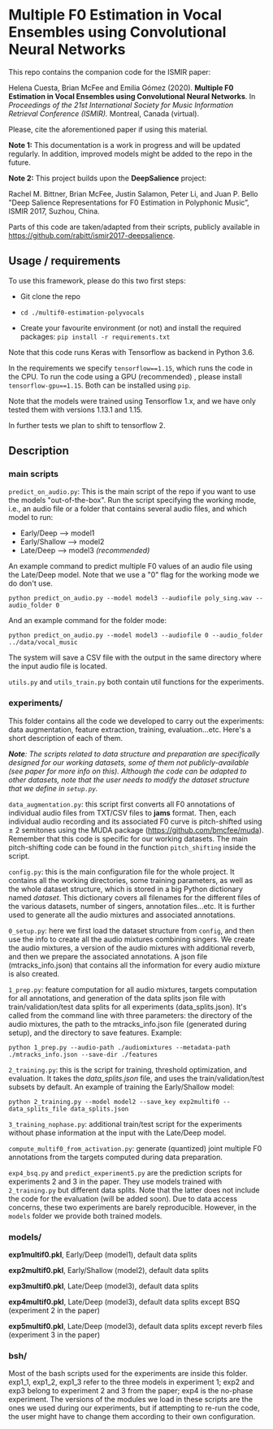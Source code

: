 # Multiple F0 Estimation in Vocal Ensembles using Convolutional Neural Networks

This repo contains the companion code for the ISMIR paper:

Helena Cuesta, Brian McFee and Emilia Gómez (2020). **Multiple F0 Estimation in Vocal Ensembles using Convolutional Neural
Networks**. In _Proceedings of the 21st International Society for Music Information Retrieval Conference (ISMIR)._ 
Montreal, Canada (virtual).

Please, cite the aforementioned paper if using this material.

**Note 1:** This documentation is a work in progress and will be updated regularly. In addition, improved
models might be added to the repo in the future.

**Note 2:** This project builds upon the **DeepSalience** project:

Rachel M. Bittner, Brian McFee, Justin Salamon, Peter Li, and Juan P. Bello "Deep Salience Representations 
for F0 Estimation in Polyphonic Music”, ISMIR 2017, Suzhou, China.

Parts of this code are taken/adapted from their scripts, publicly available in 
https://github.com/rabitt/ismir2017-deepsalience.




## Usage / requirements

To use this framework, please do this two first steps: 

* Git clone the repo

* ```cd ./multif0-estimation-polyvocals```

* Create your favourite environment (or not)
and install the required packages: ```pip install -r requirements.txt```


Note that this code runs Keras with Tensorflow as backend in Python 3.6.

In the requirements we specify ```tensorflow==1.15```, which runs the code in the CPU.
To run the code using a GPU (recommended) , please install ```tensorflow-gpu==1.15```. 
Both can be installed using ```pip```.

Note that the models were trained using Tensorflow 1.x, 
and we have only tested them with versions 1.13.1 and 1.15. 
 
In further tests we plan to shift to tensorflow 2.

## Description

### main scripts
```predict_on_audio.py```:
This is the main script of the repo if you want to use the models "out-of-the-box".
Run the script specifying the working mode, i.e., an audio file or a folder that contains several audio files, and
which model to run:

* Early/Deep --> model1
* Early/Shallow --> model2
* Late/Deep --> model3 _(recommended)_

An example command to predict multiple F0 values of an audio file using the Late/Deep model. Note that we use a "0"
flag for the working mode we do don't use.

```
python predict_on_audio.py --model model3 --audiofile poly_sing.wav --audio_folder 0
```

And an example command for the folder mode:
```
python predict_on_audio.py --model model3 --audiofile 0 --audio_folder ../data/vocal_music
```

The system will save a CSV file with the output in the same directory where the input audio file is located.

```utils.py``` and ```utils_train.py``` both contain util functions for the experiments.

### experiments/

This folder contains all the code we developed to carry out the experiments: data augmentation, feature extraction, 
training, evaluation...etc. Here's a short description of each of them.

_**Note**: The scripts related to data structure and preparation are specifically designed for our working datasets, 
some of them not publicly-available (see paper for more info on this). Although the code can be adapted to 
other datasets, note that the user needs to modify the dataset structure that we define in ```setup.py```._

```data_augmentation.py```: this script first converts all F0 annotations of individual audio files from TXT/CSV 
files to **jams** format. Then, each individual audio recording and its associated F0 curve is pitch-shifted using 
± 2 semitones using the MUDA package (https://github.com/bmcfee/muda). Remember that this code is specific for our 
working datasets. The main pitch-shifting code can be found in the function ```pitch_shifting``` inside the script.

```config.py```: this is the main configuration file for the whole project. It contains all the working directories, 
some training parameters, as well as the whole dataset structure, which is stored in a big Python dictionary 
named _dataset_. This dictionary covers all filenames for the different files of the various datasets, number of singers,
annotation files...etc. It is further used to generate all the audio mixtures and associated annotations.

```0_setup.py```: here we first load the dataset structure from ```config```, and then use the info to create all 
the audio mixtures combining singers. We create the audio mixtures, a version of the audio mixtures with additional 
reverb, and then we prepare the associated annotations. A json file (mtracks_info.json) that contains all the
information for every audio mixture is also created.

```1_prep.py```: feature computation for all audio mixtures, targets computation for all annotations, and generation
of the data splits json file with train/validation/test data splits for all experiments (data_splits.json). 
It's called from the command line with three parameters: the directory of the audio mixtures, the path to the 
mtracks_info.json file (generated during setup), and the directory to save features. Example:
```
python 1_prep.py --audio-path ./audiomixtures --metadata-path ./mtracks_info.json --save-dir ./features
```

```2_training.py```: this is the script for training, threshold optimization, and evaluation. It takes the 
_data_splits.json_ file, and uses the train/validation/test subsets by default. An example of training the 
Early/Shallow model:
```
python 2_training.py --model model2 --save_key exp2multif0 --data_splits_file data_splits.json
```

```3_training_nophase.py```: additional train/test script for the experiments without phase information at the input 
with the Late/Deep model.

```compute_multif0_from_activation.py```: generate (quantized) joint multiple F0 annotations
from the targets computed during data preparation. 

```exp4_bsq.py``` and ```predict_experiment5.py``` are the prediction scripts for experiments 2 and 3 in the paper.
They use models trained with ```2_training.py``` but different data splits. Note that the latter does not include
the code for the evaluation (will be added soon).
Due to data access concerns, these two experiments are barely reproducible. 
However, in the ```models``` folder we provide both trained models.

### models/

**exp1multif0.pkl**, Early/Deep (model1), default data splits

**exp2multif0.pkl**, Early/Shallow (model2), default data splits

**exp3multif0.pkl**, Late/Deep (model3), default data splits

**exp4multif0.pkl**, Late/Deep (model3), default data splits except BSQ (experiment 2 in the paper)

**exp5multif0.pkl**, Late/Deep (model3), default data splits except reverb files (experiment 3 in the paper)

### bsh/

Most of the bash scripts used for the experiments are inside this folder. exp1_1, exp1_2, exp1_3 refer to the 
three models in experiment 1; exp2 and exp3 belong to experiment 2 and 3 from the paper; exp4 is the no-phase
experiment. The versions of the modules we load in these scripts are the ones we used during our experiments, but
if attempting to re-run the code, the user might have to change them according to their own configuration. 





